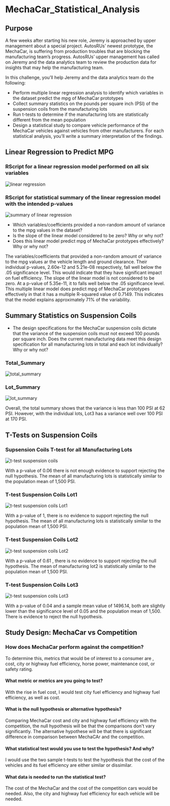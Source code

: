 # MechaCar_Statistical_Analysis

## Purpose

A few weeks after starting his new role, Jeremy is approached by upper management about a special project. AutosRUs’ newest prototype, the MechaCar, is suffering from production troubles that are blocking the manufacturing team’s progress. AutosRUs’ upper management has called on Jeremy and the data analytics team to review the production data for insights that may help the manufacturing team.

In this challenge, you’ll help Jeremy and the data analytics team do the following:

- Perform multiple linear regression analysis to identify which variables in the dataset predict the mpg of MechaCar prototypes
- Collect summary statistics on the pounds per square inch (PSI) of the suspension coils from the manufacturing lots
- Run t-tests to determine if the manufacturing lots are statistically different from the mean population
- Design a statistical study to compare vehicle performance of the MechaCar vehicles against vehicles from other manufacturers. For each statistical analysis, you’ll write a summary interpretation of the findings.

## Linear Regression to Predict MPG

### RScript for a linear regression model performed on all six variables

![linear regression](https://user-images.githubusercontent.com/100816778/176944635-d46a229a-c026-4918-9b7d-412c52ecd0fe.png)

### RScript for statistical summary of the linear regression model with the intended p-values

![summary of linear regression](https://user-images.githubusercontent.com/100816778/176944688-4e7a22c4-23ca-472a-bbed-14477fe5533c.png)

- Which variables/coefficients provided a non-random amount of variance to the mpg values in the dataset?
- Is the slope of the linear model considered to be zero? Why or why not?
- Does this linear model predict mpg of MechaCar prototypes effectively? Why or why not?

The variables/coefficients that provided a non-random amount of variance to the mpg values ar the vehicle length and ground clearance. Their individual p-values, 2.60e-12 and 5.21e-08 respectively, fall well below the .05 significance level. This would indicate that they have significant impact on fuel efficiency. The slope of the linear model is not considered to be zero. At a p-value of 5.35e-11, it to falls well below the .05 significance level. This multiple linear model does predict mpg of MechaCar prototypes effectively in that it has a multiple R-squared value of 0.7149. This indicates that the model explains approximately 71% of the variability.

## Summary Statistics on Suspension Coils

- The design specifications for the MechaCar suspension coils dictate that the variance of the suspension coils must not exceed 100 pounds per square inch. Does the current manufacturing data meet this design specification for all manufacturing lots in total and each lot individually? Why or why not?

### Total_Summary
![total_summary](https://user-images.githubusercontent.com/100816778/176962176-79fa3b3b-bfc6-41a8-8432-64d91d386597.png)
### Lot_Summary
![lot_summary](https://user-images.githubusercontent.com/100816778/176962193-053b750e-db6e-4e5c-9dcc-9f4b76bca261.png)

Overall, the total summary shows that the variance is less than 100 PSI at 62 PSI. However, with the individual lots, Lot3 has a variance well over 100 PSI at 170 PSI.

## T-Tests on Suspension Coils

### Supsension Coils T-test for all Manufacturing Lots
![t-test suspension coils](https://user-images.githubusercontent.com/100816778/176976030-b7b1e032-f8e8-4419-bfdd-2f032c0d701f.png)

With a p-value of 0.06 there is not enough evidence to support rejecting the null hypothesis. The mean of all manufacturing lots is statistically similar to the population mean of 1,500 PSI.

### T-test Suspension Coils Lot1
![t-test suspension coils Lot1](https://user-images.githubusercontent.com/100816778/176976046-ff5d073a-29e0-48c5-9238-93a74a96bde7.png)

With a p-value of 1, there is no evidence to support rejecting the null hypothesis. The mean of all manufacturing lots is statistically similar to the population mean of 1,500 PSI.

### T-test Suspension Coils Lot2
![t-test suspension coils Lot2](https://user-images.githubusercontent.com/100816778/176976060-67801cbe-9a49-4950-9831-a7a1f53f9c80.png)

With a p-value of 0.61 , there is no evidence to support rejecting the null hypothesis. The mean of manufacturing lot2 is statistically similar to the population mean of 1,500 PSI.

### T-test Suspension Coils Lot3
![t-test suspension coils Lot3](https://user-images.githubusercontent.com/100816778/176976070-83d92bff-c69e-44cb-bd80-0113800789a1.png)

With a p-value of 0.04 and a sample mean value of 1496.14, both are slightly lower than the significance level of 0.05 and the population mean of 1,500. There is evidence to reject the null hypothesis.

## Study Design: MechaCar vs Competition

### How does MechaCar perform against the competition?
To determine this, metrics that would be of interest to a consumer are , cost, city or highway fuel efficiency, horse power, maintenance cost, or safety rating.

#### What metric or metrics are you going to test?
With the rise in fuel cost, I would test city fuel efficiency and highway fuel efficiency, as well as cost.

#### What is the null hypothesis or alternative hypothesis?
Comparing MechaCar cost and city and highway fuel efficiency with the competition, the null hypothesis will be that the comparisons don't vary significantly. The alternative hypothese will be that there is significant difference in comparison between MechaCAr and the competition.

#### What statistical test would you use to test the hypothesis? And why?
I would use the two sample t-tests to test the hypothesis that the cost of the vehicles and its fuel efficiency are either similar or dissimilar.

#### What data is needed to run the statistical test?
The cost of the MechaCar and the cost of the competition cars would be needed. Also, the city and highway fuel efficiency for each vehicle will be needed. 



